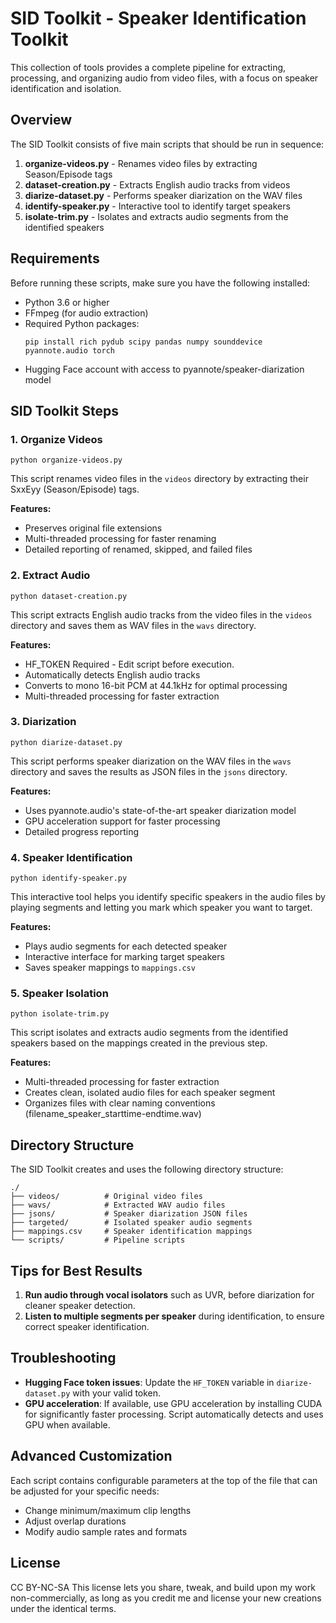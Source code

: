 # SID Toolkit - Speaker Identification Toolkit

This collection of tools provides a complete pipeline for extracting, processing, and organizing audio from video files, with a focus on speaker identification and isolation.

## Overview

The SID Toolkit consists of five main scripts that should be run in sequence:

1. **organize-videos.py** - Renames video files by extracting Season/Episode tags
2. **dataset-creation.py** - Extracts English audio tracks from videos
3. **diarize-dataset.py** - Performs speaker diarization on the WAV files
4. **identify-speaker.py** - Interactive tool to identify target speakers
5. **isolate-trim.py** - Isolates and extracts audio segments from the identified speakers

## Requirements

Before running these scripts, make sure you have the following installed:

- Python 3.6 or higher
- FFmpeg (for audio extraction)
- Required Python packages: 
  ```
  pip install rich pydub scipy pandas numpy sounddevice pyannote.audio torch
  ```
- Hugging Face account with access to pyannote/speaker-diarization model

## SID Toolkit Steps

### 1. Organize Videos

```
python organize-videos.py
```

This script renames video files in the `videos` directory by extracting their SxxEyy (Season/Episode) tags.

**Features:**
- Preserves original file extensions
- Multi-threaded processing for faster renaming
- Detailed reporting of renamed, skipped, and failed files

### 2. Extract Audio

```
python dataset-creation.py
```

This script extracts English audio tracks from the video files in the `videos` directory and saves them as WAV files in the `wavs` directory.

**Features:**
- HF_TOKEN Required - Edit script before execution.
- Automatically detects English audio tracks
- Converts to mono 16-bit PCM at 44.1kHz for optimal processing
- Multi-threaded processing for faster extraction

### 3. Diarization

```
python diarize-dataset.py
```

This script performs speaker diarization on the WAV files in the `wavs` directory and saves the results as JSON files in the `jsons` directory.

**Features:**
- Uses pyannote.audio's state-of-the-art speaker diarization model
- GPU acceleration support for faster processing
- Detailed progress reporting

### 4. Speaker Identification

```
python identify-speaker.py
```

This interactive tool helps you identify specific speakers in the audio files by playing segments and letting you mark which speaker you want to target.

**Features:**
- Plays audio segments for each detected speaker
- Interactive interface for marking target speakers
- Saves speaker mappings to `mappings.csv`

### 5. Speaker Isolation

```
python isolate-trim.py
```

This script isolates and extracts audio segments from the identified speakers based on the mappings created in the previous step.

**Features:**
- Multi-threaded processing for faster extraction
- Creates clean, isolated audio files for each speaker segment
- Organizes files with clear naming conventions (filename_speaker_starttime-endtime.wav)

## Directory Structure

The SID Toolkit creates and uses the following directory structure:

```
./
├── videos/          # Original video files
├── wavs/            # Extracted WAV audio files
├── jsons/           # Speaker diarization JSON files
├── targeted/        # Isolated speaker audio segments
├── mappings.csv     # Speaker identification mappings
└── scripts/         # Pipeline scripts
```

## Tips for Best Results

1. **Run audio through vocal isolators** such as UVR, before diarization for cleaner speaker detection.
2. **Listen to multiple segments per speaker** during identification, to ensure correct speaker identification.

## Troubleshooting
- **Hugging Face token issues**: Update the `HF_TOKEN` variable in `diarize-dataset.py` with your valid token.
- **GPU acceleration**: If available, use GPU acceleration by installing CUDA for significantly faster processing. Script automatically detects and uses GPU when available.

## Advanced Customization

Each script contains configurable parameters at the top of the file that can be adjusted for your specific needs:

- Change minimum/maximum clip lengths
- Adjust overlap durations
- Modify audio sample rates and formats

## License

CC BY-NC-SA
This license lets you share, tweak, and build upon my work non-commercially, as long as you credit me and license your new creations under the identical terms.
